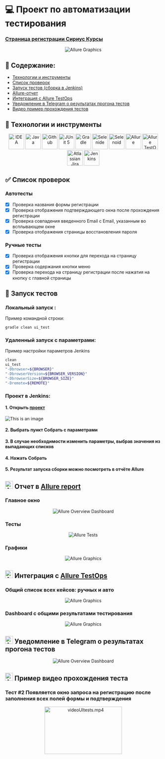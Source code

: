 # :computer: Проект по автоматизации тестирования
### <a target="_blank" href="https://online.sochisirius.ru/auth">Страница регистрации Сириус Курсы</a>

<p align="center">
<img title="Allure Graphics" src="images/screens/сириус курсы.jpg">
</p>

## :open_file_folder: Содержание:

- [Технологии и инструменты](#wrench-технологии-и-инструменты)
- [Список проверок](#white_check_mark-список-проверок)
- [Запуск тестов (сборка в Jenkins)](#electric_plug-запуск-тестов)
- [Allure-отчет](#img-srcimageslogoalluresvg-width25-height25--altallure-a-отчет-в-a-targetblank-hrefhttpsjenkinsautotestscloudjobc17-slabodenyuk-siriustests7allure-allure-report-a)
- [Интеграция с Allure TestOps](#img-srcimageslogoalluretosvg-width25-height25--altallure-a-интеграция-с-a-targetblank-hrefhttpsallureautotestscloudlaunch19106-allure-testops-a)
- [Уведомление в Telegram о результатах прогона тестов](#img-srcimageslogotelegramsvg-width25-height25--altallure-a-уведомление-в-telegram-о-результатах-прогона-тестов)
- [Видео пример прохождения тестов](#img-srcimageslogoselenoidsvg-width25-height25--altallure-a-пример-видео-прохождения-теста)

## :wrench: Технологии и инструменты

<p align="center">
<a href="https://www.jetbrains.com/idea/"><img src="images/logo/Idea.svg" width="50" height="50"  alt="IDEA"/></a>
<a href="https://www.java.com/"><img src="images/logo/Java.svg" width="50" height="50"  alt="Java"/></a>
<a href="https://github.com/"><img src="images/logo/GitHub.svg" width="50" height="50"  alt="Github"/></a>
<a href="https://junit.org/junit5/"><img src="images/logo/Junit5.svg" width="50" height="50"  alt="JUnit 5"/></a>
<a href="https://gradle.org/"><img src="images/logo/Gradle.svg" width="50" height="50"  alt="Gradle"/></a>
<a href="https://selenide.org/"><img src="images/logo/Selenide.svg" width="50" height="50"  alt="Selenide"/></a>
<a href="https://aerokube.com/selenoid/"><img src="images/logo/Selenoid.svg" width="50" height="50"  alt="Selenoid"/></a>
<a href="https://github.com/allure-framework/allure2"><img src="images/logo/Allure.svg" width="50" height="50"  alt="Allure"/></a>
<a href="https://qameta.io/"><img src="images/logo/Allure_TO.svg" width="50" height="50"  alt="Allure TestOps"/></a>
<a href="https://www.atlassian.com/ru/software/jira"><img src="images/logo/jira-logo.svg" width="50" height="50"  alt="Atlassian Jira"/></a>
<a href="https://www.jenkins.io/"><img src="images/logo/Jenkins.svg" width="50" height="50"  alt="Jenkins"/></a>
</p>

## :white_check_mark: Список проверок
### Автотесты

- [x] Проверка названия формы регистрации
- [x] Проверка отображения подтверждающего окна после прохождения регистрации
- [x] Проверка совпадения введенного Email с Email, указанным во всплывающем окне
- [x] Проверка отображения страницы восстановления пароля

### Ручные тесты

- [x] Проверка отображения кнопки для перехода на страницу регистрации
- [x] Проверка содержания кнопки меню
- [x] Проверка перехода на страницу регистрации после нажатия на кнопку с главной страницы

## :electric_plug: Запуск тестов

###  Локальный запуск :
Пример командной строки:
```bash
gradle clean ui_test
```
### Удаленный запуск с параметрами:
Пример настройки параметров Jenkins
```bash
clean 
ui_test
"-Dbrowser=${BROWSER}"
"-DbrowserVersion=${BROWSER_VERSION}"
"-DbrowserSize=${BROWSER_SIZE}"
"-Dremote=${REMOTE}"
```

###  Проект в Jenkins:
#### 1. Открыть <a target="_blank" href="https://jenkins.autotests.cloud/job/C17-Slabodenyuk-SiriusTests/">проект</a>

![This is an image](/images/screens/Jenkins1.png)

#### 2. Выбрать пункт **Собрать с параметрами**
#### 3. В случае необходимости изменить параметры, выбрав значения из выпадающих списков
#### 4. Нажать **Собрать**
#### 5. Результат запуска сборки можно посмотреть в отчёте Allure


## <img src="images/logo/Allure.svg" width="25" height="25"  alt="Allure"/></a> Отчет в <a target="_blank" href="https://jenkins.autotests.cloud/job/C17-Slabodenyuk-SiriusTests/7/allure/">Allure report</a>

###  Главное окно

<p align="center">
<img title="Allure Overview Dashboard" src="images/screens/Allure_Report1.png">
</p>

###  Тесты

<p align="center">
<img title="Allure Tests" src="images/screens/Allure_Report2.png">
</p>

###  Графики

<p align="center">
<img title="Allure Graphics" src="images/screens/Allure_Report3.png">
</p>


## <img src="images/logo/Allure_TO.svg" width="25" height="25"  alt="Allure"/></a> Интеграция с <a target="_blank" href="https://allure.autotests.cloud/launch/19106">Allure TestOps</a>
### Общий список всех кейсов: ручных и авто
<p align="center">
<img title="Allure Graphics" src="images/screens/allureTO-report.png">
</p>

### Dashboard с общими результатами тестирования
<p align="center">
<img title="Allure Graphics" src="images/screens/allureTO_dashboard.png">
</p>

## <img src="images/logo/Telegram.svg" width="25" height="25"  alt="Allure"/></a> Уведомление в Telegram о результатах прогона тестов

<p align="center">
<img title="Allure Overview Dashboard" src="images/screens/telegramNotif.png" >
</p>

## <img src="images/logo/Selenoid.svg" width="25" height="25"  alt="Allure"/></a> Пример видео прохождения теста
### Тест #2 Появляется окно запроса на регистрацию после заполнения всех полей формы и подтверждения
<p align="center">
<img title="Selenoid Video" src="images/gifs/video.gif" width="250" height="153"  alt="videoUItests.mp4"> 

</p>

